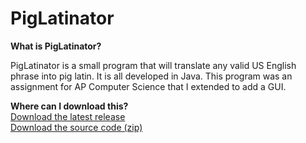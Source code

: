 PigLatinator
====

<b>What is PigLatinator?</b>

PigLatinator is a small program that will translate any valid US English phrase into pig latin. It is all developed in Java. This program was an assignment for AP Computer Science that I extended to add a GUI.

<b>Where can I download this?</b><br />
[Download the latest release](https://github.com/LucioFranco/PigLatinator/releases/download/v1.1/PigLatinator_v1.1.jar)<br />
[Download the source code (zip)](https://github.com/LucioFranco/PigLatinator/archive/v1.1.zip)
